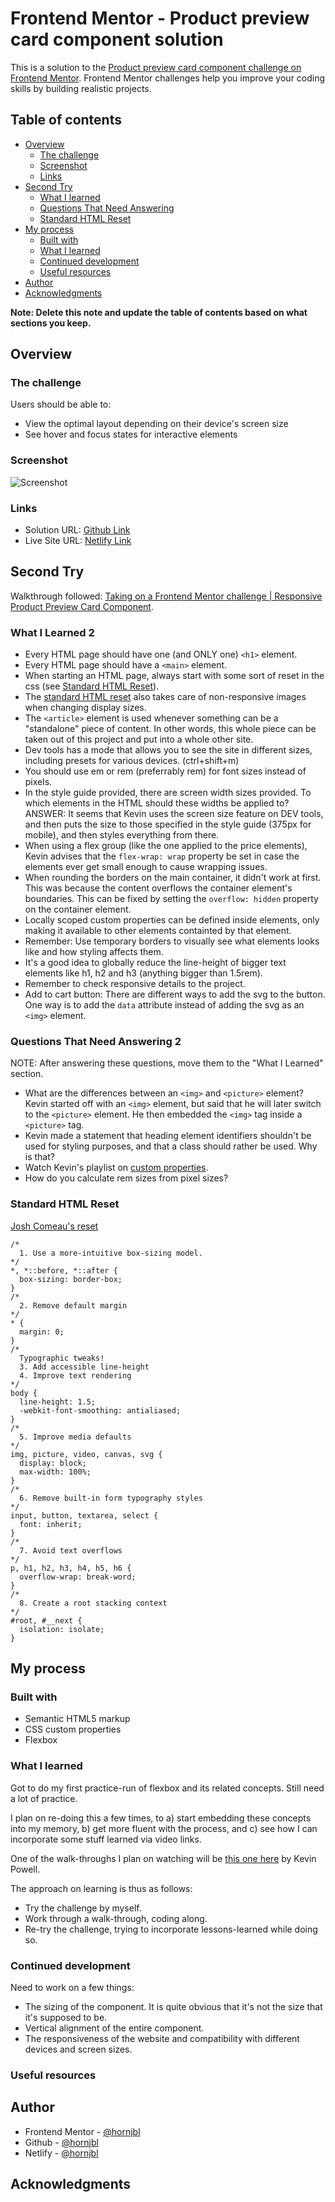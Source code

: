 # Frontend Mentor - Product preview card component solution

This is a solution to the [Product preview card component challenge on Frontend Mentor](https://www.frontendmentor.io/challenges/product-preview-card-component-GO7UmttRfa). Frontend Mentor challenges help you improve your coding skills by building realistic projects.

## Table of contents

-   [Overview](#overview)
    -   [The challenge](#the-challenge)
    -   [Screenshot](#screenshot)
    -   [Links](#links)
-   [Second Try](#second-try)
    -   [What I learned](#what-i-learned-2)
    -   [Questions That Need Answering](#questions-that-need-answering-2)
    -   [Standard HTML Reset](#standard-html-reset)
-   [My process](#my-process)
    -   [Built with](#built-with)
    -   [What I learned](#what-i-learned)
    -   [Continued development](#continued-development)
    -   [Useful resources](#useful-resources)
-   [Author](#author)
-   [Acknowledgments](#acknowledgments)

**Note: Delete this note and update the table of contents based on what sections you keep.**

## Overview

### The challenge

Users should be able to:

-   View the optimal layout depending on their device's screen size
-   See hover and focus states for interactive elements

### Screenshot

![Screenshot](./design/screenshot.jpg)

### Links

-   Solution URL: [Github Link](https://github.com/hornjbl/product-preview-card-component-main)
-   Live Site URL: [Netlify Link](https://sweet-daffodil-334629.netlify.app/)

## Second Try

Walkthrough followed: [Taking on a Frontend Mentor challenge | Responsive Product Preview Card Component](https://www.youtube.com/watch?v=B2WL6KkqhLQ&).

### What I Learned 2

-   Every HTML page should have one (and ONLY one) `<h1>` element.
-   Every HTML page should have a `<main>` element.
-   When starting an HTML page, always start with some sort of reset in the css (see [Standard HTML Reset](#standard-html-reset)).
-   The [standard HTML reset](#standard-html-reset) also takes care of non-responsive images when changing display sizes.
-   The `<article>` element is used whenever something can be a "standalone" piece of content. In other words, this whole piece can be taken out of this project and put into a whole other site.
-   Dev tools has a mode that allows you to see the site in different sizes, including presets for various devices. (ctrl+shift+m)
-   You should use em or rem (preferrably rem) for font sizes instead of pixels.
-   In the style guide provided, there are screen width sizes provided. To which elements in the HTML should these widths be applied to? ANSWER: It seems that Kevin uses the screen size feature on DEV tools, and then puts the size to those specified in the style guide (375px for mobile), and then styles everything from there.
-   When using a flex group (like the one applied to the price elements), Kevin advises that the `flex-wrap: wrap` property be set in case the elements ever get small enough to cause wrapping issues.
-   When rounding the borders on the main container, it didn't work at first. This was because the content overflows the container element's boundaries. This can be fixed by setting the `overflow: hidden` property on the container element.
-   Locally scoped custom properties can be defined inside elements, only making it available to other elements containted by that element.
-   Remember: Use temporary borders to visually see what elements looks like and how styling affects them.
-   It's a good idea to globally reduce the line-height of bigger text elements like h1, h2 and h3 (anything bigger than 1.5rem).
-   Remember to check responsive details to the project.
-   Add to cart button: There are different ways to add the svg to the button. One way is to add the `data` attribute instead of adding the svg as an `<img>` element.

### Questions That Need Answering 2

NOTE: After answering these questions, move them to the "What I Learned" section.

-   What are the differences between an `<img>` and `<picture>` element? Kevin started off with an `<img>` element, but said that he will later switch to the `<picture>` element. He then embedded the `<img>` tag inside a `<picture>` tag.
-   Kevin made a statement that heading element identifiers shouldn't be used for styling purposes, and that a class should rather be used. Why is that?
-   Watch Kevin's playlist on [custom properties](https://www.youtube.com/playlist?list=PL4-IK0AVhVjOT2KBB5TSbD77OmfHvtqUi).
-   How do you calculate rem sizes from pixel sizes?

### Standard HTML Reset

[Josh Comeau's reset](https://www.joshwcomeau.com/css/custom-css-reset/)

```
/*
  1. Use a more-intuitive box-sizing model.
*/
*, *::before, *::after {
  box-sizing: border-box;
}
/*
  2. Remove default margin
*/
* {
  margin: 0;
}
/*
  Typographic tweaks!
  3. Add accessible line-height
  4. Improve text rendering
*/
body {
  line-height: 1.5;
  -webkit-font-smoothing: antialiased;
}
/*
  5. Improve media defaults
*/
img, picture, video, canvas, svg {
  display: block;
  max-width: 100%;
}
/*
  6. Remove built-in form typography styles
*/
input, button, textarea, select {
  font: inherit;
}
/*
  7. Avoid text overflows
*/
p, h1, h2, h3, h4, h5, h6 {
  overflow-wrap: break-word;
}
/*
  8. Create a root stacking context
*/
#root, #__next {
  isolation: isolate;
}
```

## My process

### Built with

-   Semantic HTML5 markup
-   CSS custom properties
-   Flexbox

### What I learned

Got to do my first practice-run of flexbox and its related concepts. Still need a lot of practice.

I plan on re-doing this a few times, to a) start embedding these concepts into my memory, b) get more fluent with the process, and c) see how I can incorporate some stuff learned via video links.

One of the walk-throughs I plan on watching will be [this one here](https://www.youtube.com/watch?v=B2WL6KkqhLQ) by Kevin Powell.

The approach on learning is thus as follows:

-   Try the challenge by myself.
-   Work through a walk-through, coding along.
-   Re-try the challenge, trying to incorporate lessons-learned while doing so.

<!--
Use this section to recap over some of your major learnings while working through this project. Writing these out and providing code samples of areas you want to highlight is a great way to reinforce your own knowledge.

To see how you can add code snippets, see below:

```html
<h1>Some HTML code I'm proud of</h1>
```

```css
.proud-of-this-css {
    color: papayawhip;
}
```

```js
const proudOfThisFunc = () => {
    console.log("🎉");
};
```

If you want more help with writing markdown, we'd recommend checking out [The Markdown Guide](https://www.markdownguide.org/) to learn more.-->

### Continued development

Need to work on a few things:

-   The sizing of the component. It is quite obvious that it's not the size that it's supposed to be.
-   Vertical alignment of the entire component.
-   The responsiveness of the website and compatibility with different devices and screen sizes.

<!--
Use this section to outline areas that you want to continue focusing on in future projects. These could be concepts you're still not completely comfortable with or techniques you found useful that you want to refine and perfect.-->

### Useful resources

<!-- -   [Example resource 1](https://www.example.com) - This helped me for XYZ reason. I really liked this pattern and will use it going forward.
-   [Example resource 2](https://www.example.com) - This is an amazing article which helped me finally understand XYZ. I'd recommend it to anyone still learning this concept.-->

## Author

-   Frontend Mentor - [@hornjbl](https://www.frontendmentor.io/profile/hornjbl)
-   Github - [@hornjbl](https://github.com/hornjbl)
-   Netlify - [@hornjbl](https://app.netlify.com/teams/hornjbl/overview)

## Acknowledgments

<!-- This is where you can give a hat tip to anyone who helped you out on this project. Perhaps you worked in a team or got some inspiration from someone else's solution. This is the perfect place to give them some credit. -->
